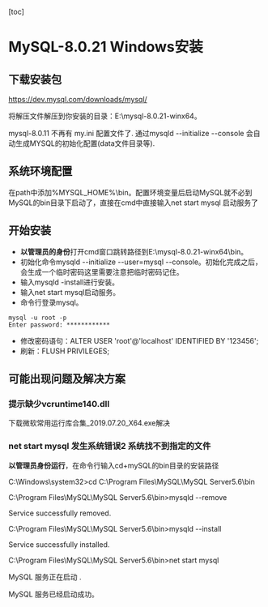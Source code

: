 [toc]
# MySQL-8.0.21 Windows安装

## 下载安装包
https://dev.mysql.com/downloads/mysql/

将解压文件解压到你安装的目录：E:\mysql-8.0.21-winx64。

mysql-8.0.11 不再有 my.ini 配置文件了. 通过mysqld --initialize --console 会自动生成MYSQL的初始化配置(data文件目录等).

## 系统环境配置
在path中添加%MYSQL_HOME%\bin。配置环境变量后启动MySQL就不必到MySQL的bin目录下启动了，直接在cmd中直接输入net start mysql 启动服务了

## 开始安装

- **以管理员的身份**打开cmd窗口跳转路径到E:\mysql-8.0.21-winx64\bin。
- 初始化命令mysqld --initialize --user=mysql --console。初始化完成之后，会生成一个临时密码这里需要注意把临时密码记住。
- 输入mysqld -install进行安装。
- 输入net start mysql启动服务。
- 命令行登录mysql。
```
mysql -u root -p
Enter password: ************
```
- 修改密码语句：ALTER USER 'root'@'localhost' IDENTIFIED BY '123456';
- 刷新：FLUSH PRIVILEGES;

## 可能出现问题及解决方案

### 提示缺少vcruntime140.dll
下载微软常用运行库合集_2019.07.20_X64.exe解决

### net start mysql 发生系统错误2 系统找不到指定的文件

**以管理员身份运行**，在命令行输入cd+mySQL的bin目录的安装路径

C:\Windows\system32>cd C:\Program Files\MySQL\MySQL Server5.6\bin

C:\Program Files\MySQL\MySQL Server5.6\bin>mysqld --remove

Service successfully removed.

C:\Program Files\MySQL\MySQL Server5.6\bin>mysqld --install

Service successfully installed.

C:\Program Files\MySQL\MySQL Server5.6\bin>net start mysql

MySQL 服务正在启动 .

MySQL 服务已经启动成功。

